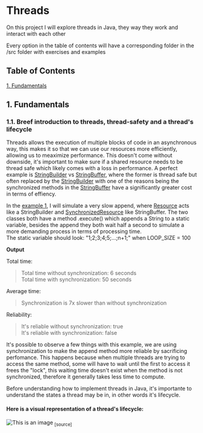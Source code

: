 # Threads

On this project I will explore threads in Java, they way they work and interact with each other

Every option in the table of contents will have a corresponding folder in the /src folder with exercises and examples

## Table of Contents  
[1. Fundamentals](#fundamentals)  

<a name="fundamentals"/>

## 1. Fundamentals

### 1.1. Breef introduction to threads, thread-safety and a thread's lifecycle

Threads allows the execution of multiple blocks of code in an asynchronous way, this makes it so that we can use our resources more efficiently, allowing us to meaximize performance. This doesn't come without downside, it's important to make sure if a shared resource needs to be thread safe which likely comes with a loss in performance. A perfect example is [StringBuilder](https://docs.oracle.com/javase/7/docs/api/java/lang/StringBuilder.html) vs [StringBuffer](https://docs.oracle.com/javase/7/docs/api/java/lang/StringBuffer.html), where the former is thread safe but often replaced by the [StringBuilder](https://docs.oracle.com/javase/7/docs/api/java/lang/StringBuilder.html) with one of the reasons being the synchronized methods in the [StringBuffer](https://docs.oracle.com/javase/7/docs/api/java/lang/StringBuffer.html) have a significantly greater cost in terms of effiency.

In the [example 1](https://github.com/accmaia/Threads/tree/master/src/fundamentals/examples/one), I will simulate a very slow append, where [Resource](https://github.com/accmaia/Threads/blob/master/src/fundamentals/examples/one/Resource.java) acts like a StringBuilder and [SynchronizedResource](https://github.com/accmaia/Threads/blob/master/src/fundamentals/examples/one/SynchronizedResource.java) like StringBuffer. The two classes both have a method .execute() which appends a String to a static variable, besides the append they both wait half a second to simulate a more demanding process in terms of processing time.  
The static variable should look: "1;2;3;4;5;...;n+1;" when LOOP_SIZE = 100

**Output**

Total time:
>Total time without synchronization: 6 seconds  
Total time with synchronization: 50 seconds

Average time:
>Synchronization is 7x slower than without synchronization  

Reliability:
>It's reliable without synchronization: true  
It's reliable with synchronization: false

It's possible to observe a few things with this example, we are using synchronization to make the append method more reliable by sacrificing perfomance. This happens because when multiple threads are trying to access the same method, some will have to wait until the first to access it frees the "lock", this waiting time doesn't exist when the method is not synchronized, therefore it generally takes less time to compute.

Before understanding how to implement threads in Java, it's importante to understand the states a thread may be in, in other words it's lifecycle.

#### Here is a visual representation of a thread's lifecycle:


![This is an image](https://www.baeldung.com/wp-content/uploads/2018/02/Life_cycle_of_a_Thread_in_Java.jpg)
<sub>[source]</sub>
